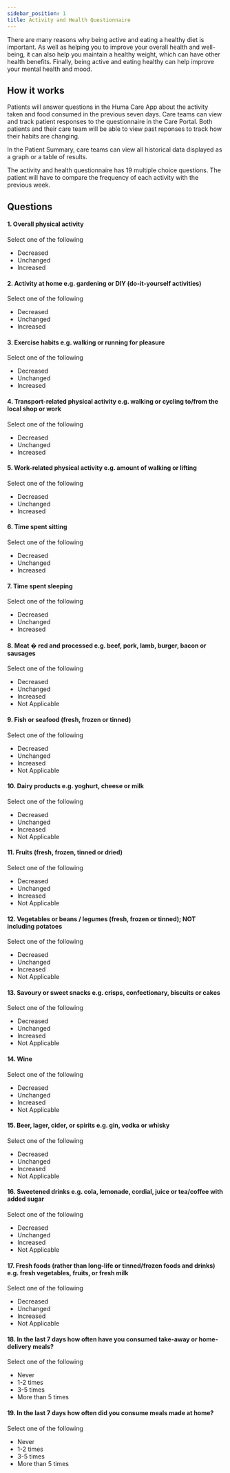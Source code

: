 ```yaml
---
sidebar_position: 1
title: Activity and Health Questionnaire
---
```


There are many reasons why being active and eating a healthy diet is important. As well as helping you to improve your overall health and well-being, it can also help you maintain a healthy weight, which can have other health benefits. Finally, being active and eating healthy can help improve your mental health and mood.

## How it works

Patients will answer questions in the Huma Care App about the activity taken and food consumed in the previous seven days. Care teams can view and track patient responses to the questionnaire in the Care Portal. Both patients and their care team will be able to view past reponses to track how their habits are changing.

In the Patient Summary, care teams can view all historical data displayed as a graph or a table of results.

The activity and health questionnaire has 19 multiple choice questions. The patient will have to compare the frequency of each activity with the previous week.

## Questions

#### 1. Overall physical activity

Select one of the following
- Decreased
- Unchanged
- Increased

#### 2. Activity at home e.g. gardening or DIY (do-it-yourself activities)

Select one of the following
- Decreased
- Unchanged
- Increased

#### 3. Exercise habits e.g. walking or running for pleasure

Select one of the following
- Decreased
- Unchanged
- Increased

#### 4. Transport-related physical activity e.g. walking or cycling to/from the local shop or work

Select one of the following
- Decreased
- Unchanged
- Increased

#### 5. Work-related physical activity e.g. amount of walking or lifting

Select one of the following
- Decreased
- Unchanged
- Increased

#### 6. Time spent sitting

Select one of the following
- Decreased
- Unchanged
- Increased

#### 7. Time spent sleeping

Select one of the following
- Decreased
- Unchanged
- Increased

#### 8. Meat � red and processed e.g. beef, pork, lamb, burger, bacon or sausages

Select one of the following
- Decreased
- Unchanged
- Increased
- Not Applicable

#### 9. Fish or seafood (fresh, frozen or tinned)

Select one of the following
- Decreased
- Unchanged
- Increased
- Not Applicable

#### 10. Dairy products e.g. yoghurt, cheese or milk

Select one of the following
- Decreased
- Unchanged
- Increased
- Not Applicable

#### 11. Fruits (fresh, frozen, tinned or dried)

Select one of the following
- Decreased
- Unchanged
- Increased
- Not Applicable

#### 12. Vegetables or beans / legumes (fresh, frozen or tinned); NOT including potatoes

Select one of the following
- Decreased
- Unchanged
- Increased
- Not Applicable

#### 13. Savoury or sweet snacks e.g. crisps, confectionary, biscuits or cakes

Select one of the following
- Decreased
- Unchanged
- Increased
- Not Applicable

#### 14. Wine

Select one of the following
- Decreased
- Unchanged
- Increased
- Not Applicable

#### 15. Beer, lager, cider, or spirits e.g. gin, vodka or whisky

Select one of the following
- Decreased
- Unchanged
- Increased
- Not Applicable

#### 16. Sweetened drinks e.g. cola, lemonade, cordial, juice or tea/coffee with added sugar

Select one of the following
- Decreased
- Unchanged
- Increased
- Not Applicable

#### 17. Fresh foods (rather than long-life or tinned/frozen foods and drinks) e.g. fresh vegetables, fruits, or fresh milk

Select one of the following
- Decreased
- Unchanged
- Increased
- Not Applicable

#### 18. In the last 7 days how often have you consumed take-away or home-delivery meals?

Select one of the following
- Never
- 1-2 times
- 3-5 times
- More than 5 times

#### 19. In the last 7 days how often did you consume meals made at home?

Select one of the following
- Never
- 1-2 times
- 3-5 times
- More than 5 times
